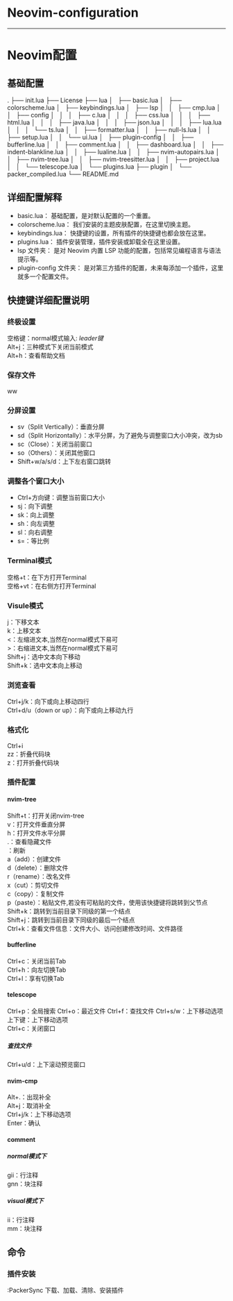 # Neovim-configuration
---
# Neovim配置
## 基础配置
.
├── init.lua
├── License
├── lua
│   ├── basic.lua
│   ├── colorscheme.lua
│   ├── keybindings.lua
│   ├── lsp
│   │   ├── cmp.lua
│   │   ├── config
│   │   │   ├── c.lua
│   │   │   ├── css.lua
│   │   │   ├── html.lua
│   │   │   ├── java.lua
│   │   │   ├── json.lua
│   │   │   ├── lua.lua
│   │   │   └── ts.lua
│   │   ├── formatter.lua
│   │   ├── null-ls.lua
│   │   ├── setup.lua
│   │   └── ui.lua
│   ├── plugin-config
│   │   ├── bufferline.lua
│   │   ├── comment.lua
│   │   ├── dashboard.lua
│   │   ├── indent-blankline.lua
│   │   ├── lualine.lua
│   │   ├── nvim-autopairs.lua
│   │   ├── nvim-tree.lua
│   │   ├── nvim-treesitter.lua
│   │   ├── project.lua
│   │   └── telescope.lua
│   └── plugins.lua
├── plugin
│   └── packer_compiled.lua
└── README.md
## 详细配置解释
- basic.lua： 基础配置，是对默认配置的一个重置。
- colorscheme.lua： 我们安装的主题皮肤配置，在这里切换主题。
- keybindings.lua： 快捷键的设置，所有插件的快捷键也都会放在这里。
- plugins.lua： 插件安装管理，插件安装或卸载全在这里设置。
- lsp 文件夹： 是对 Neovim 内置 LSP 功能的配置，包括常见编程语言与语法提示等。
- plugin-config 文件夹： 是对第三方插件的配置，未来每添加一个插件，这里就多一个配置文件。

## 快捷键详细配置说明

### 终极设置
空格键：normal模式输入: *leader键*  
Alt+j：三种模式下关闭当前模式  
Alt+h：查看帮助文档  

### 保存文件
ww

### 分屏设置
- sv（Split Vertically）：垂直分屏
- sd（Split Horizontally）：水平分屏，为了避免与调整窗口大小冲突，改为sb
- sc（Close）：关闭当前窗口
- so（Others）：关闭其他窗口
- Shift+w/a/s/d：上下左右窗口跳转

### 调整各个窗口大小
- Ctrl+方向键：调整当前窗口大小
- sj：向下调整
- sk：向上调整
- sh：向左调整
- sl：向右调整
- s=：等比例

### Terminal模式
空格+t：在下方打开Terminal  
空格+vt：在右侧方打开Terminal  

### Visule模式
j：下移文本  
k：上移文本  
<：左缩进文本,当然在normal模式下易可  
\>：右缩进文本,当然在normal模式下易可  
Shift+j：选中文本向下移动  
Shift+k：选中文本向上移动  

### 浏览查看
Ctrl+j/k：向下或向上移动四行  
Ctrl+d/u（down or up）：向下或向上移动九行  

### 格式化
Ctrl+i  
zz：折叠代码块  
z：打开折叠代码块  

### 插件配置
#### nvim-tree
Shift+t：打开关闭nvim-tree  
v：打开文件垂直分屏  
h：打开文件水平分屏  
.：查看隐藏文件  
<F5>：刷新  
a（add）：创建文件  
d（delete）：删除文件  
r（rename）：改名文件  
x（cut）：剪切文件  
c（copy）：复制文件  
p（paste）：粘贴文件,若没有可粘贴的文件，使用该快捷键将跳转到父节点  
Shift+k：跳转到当前目录下同级的第一个结点  
Shift+j：跳转到当前目录下同级的最后一个结点  
Ctrl+k：查看文件信息：文件大小、访问创建修改时间、文件路径  

#### bufferline
Ctrl+c：关闭当前Tab  
Ctrl+h：向左切换Tab  
Ctrl+l：享有切换Tab  

#### telescope
Ctrl+p：全局搜索
Ctrl+o：最近文件
Ctrl+f：查找文件
Ctrl+s/w：上下移动选项  
上下键：上下移动选项  
Ctrl+c：关闭窗口  

##### 查找文件
Ctrl+u/d：上下滚动预览窗口

#### nvim-cmp
Alt+.：出现补全  
Alt+j：取消补全  
Ctrl+j/k：上下移动选项  
Enter：确认  

#### comment

##### normal模式下
gii：行注释  
gnn：块注释  

##### visual模式下
ii：行注释  
mm：块注释  

####
## 命令
### 插件安装
:PackerSync 下载、加载、清除、安装插件

